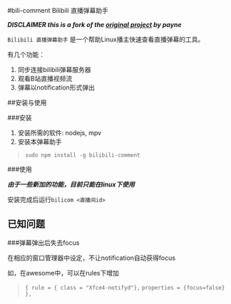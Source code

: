 ﻿#bili-comment Bilibili 直播弹幕助手

***DISCLAIMER this is a fork of the [original project](https://coding.net/u/payne/p/bili-comment/git) by payne***

`Bilibili 直播弹幕助手` 是一个帮助Linux播主快速查看直播弹幕的工具。

有几个功能：

1. 同步连接bilibili弹幕服务器
2. 观看B站直播视频流
3. 弹幕以notification形式弹出

##安装与使用

###安装

1. 安装所需的软件: nodejs, mpv
2. 安装本弹幕助手
> `sudo npm install -g bilibili-comment`

###使用

***由于一些新加的功能，目前只能在linux下使用***

安装完成后运行`bilicom <直播间id>`

## 已知问题

###弹幕弹出后失去focus

在相应的窗口管理器中设定，不让notification自动获得focus

如，在awesome中，可以在rules下增加

> `{ rule = { class = "Xfce4-notifyd"},`
> `properties = {focus=false} },`
